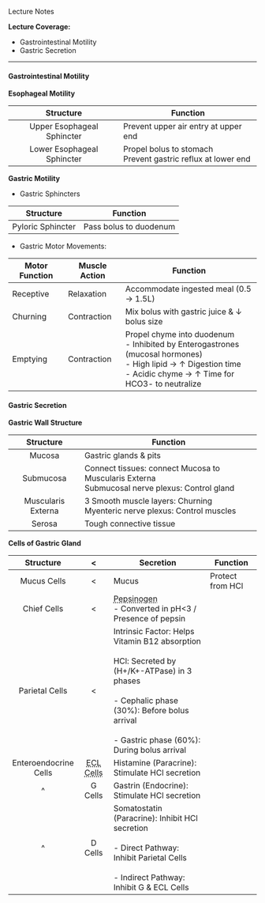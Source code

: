 Lecture Notes

**Lecture Coverage:**
- Gastrointestinal Motility
- Gastric Secretion

---
#### **Gastrointestinal Motility**
**Esophageal Motility**

|       **Structure**        | **Function**                                                   |
| :------------------------: | -------------------------------------------------------------- |
| Upper Esophageal Sphincter | Prevent upper air entry at upper end                           |
| Lower Esophageal Sphincter | Propel bolus to stomach<br>Prevent gastric reflux at lower end |

**Gastric Motility**
- Gastric Sphincters

| **Structure**     | **Function**           |
| ----------------- | ---------------------- |
| Pyloric Sphincter | Pass bolus to duodenum |

- Gastric Motor Movements:

| **Motor Function** | **Muscle Action** | **Function**                                                                                                                                                          |
| ------------------ | ----------------- | --------------------------------------------------------------------------------------------------------------------------------------------------------------------- |
| Receptive          | Relaxation        | Accommodate ingested meal (0.5 → 1.5L)                                                                                                                                |
| Churning           | Contraction       | Mix bolus with gastric juice & ↓ bolus size                                                                                                                           |
| Emptying           | Contraction       | Propel chyme into duodenum<br>- Inhibited by Enterogastrones (mucosal hormones)<br>- High lipid → ↑ Digestion time<br>- Acidic chyme → ↑ Time for HCO3- to neutralize |

  

  

#### **Gastric Secretion**
**Gastric Wall Structure**

|   **Structure**    | **Function**                                                                                    |
| :----------------: | ----------------------------------------------------------------------------------------------- |
|       Mucosa       | Gastric glands & pits                                                                           |
|     Submucosa      | Connect tissues: connect Mucosa to Muscularis Externa<br>Submucosal nerve plexus: Control gland |
| Muscularis Externa | 3 Smooth muscle layers: Churning<br>Myenteric nerve plexus: Control muscles                     |
|       Serosa       | Tough connective tissue                                                                         |

  

**Cells of Gastric Gland**

|      **Structure**       |                             <                              | **Secretion**                                                                                                                                                                                                | Function         |
| :----------------------: | :--------------------------------------------------------: | ------------------------------------------------------------------------------------------------------------------------------------------------------------------------------------------------------------ | ---------------- |
|       Mucus Cells        |                             <                              | Mucus                                                                                                                                                                                                        | Protect from HCl |
|       Chief Cells        |                             <                              | <abbr Title="Immature pepsin">Pepsinogen</abbr><br>- Converted in pH<3 / Presence of pepsin                                                                                                                  |                  |
|      Parietal Cells      |                             <                              | Intrinsic Factor: Helps Vitamin B12 absorption<br><br>HCl: Secreted by (H+/K+-ATPase) in 3 phases<br><br>- Cephalic phase (30%): Before bolus arrival<br>    <br>- Gastric phase (60%): During bolus arrival |                  |
| Enteroendocrine<br>Cells | <abbr Title="Enterochromaffin-Like Cells">ECL Cells</abbr> | Histamine (Paracrine): Stimulate HCl secretion                                                                                                                                                               |                  |
|            ^             |                          G Cells                           | Gastrin (Endocrine): Stimulate HCl secretion                                                                                                                                                                 |                  |
|            ^             |                          D Cells                           | Somatostatin (Paracrine): Inhibit HCl secretion<br><br>- Direct Pathway: Inhibit Parietal Cells<br>    <br>- Indirect Pathway: Inhibit G & ECL Cells                                                         |                  |
